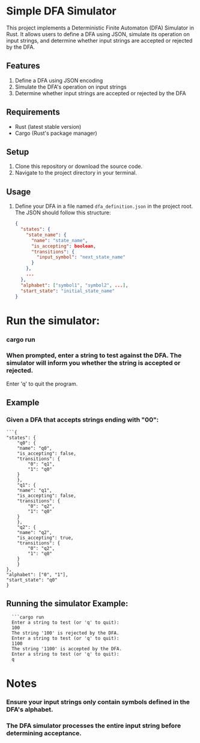 # Simple DFA Simulator

This project implements a Deterministic Finite Automaton (DFA) Simulator in Rust. It allows users to define a DFA using JSON, simulate its operation on input strings, and determine whether input strings are accepted or rejected by the DFA.

## Features

1. Define a DFA using JSON encoding
2. Simulate the DFA's operation on input strings
3. Determine whether input strings are accepted or rejected by the DFA

## Requirements

- Rust (latest stable version)
- Cargo (Rust's package manager)

## Setup

1. Clone this repository or download the source code.
2. Navigate to the project directory in your terminal.

## Usage

1. Define your DFA in a file named `dfa_definition.json` in the project root. The JSON should follow this structure:

   ```json
   {
     "states": {
       "state_name": {
         "name": "state_name",
         "is_accepting": boolean,
         "transitions": {
           "input_symbol": "next_state_name"
         }
       },
       ...
     },
     "alphabet": ["symbol1", "symbol2", ...],
     "start_state": "initial_state_name"
   }

# Run the simulator:
### cargo run

### When prompted, enter a string to test against the DFA. The simulator will inform you whether the string is accepted or rejected.
Enter 'q' to quit the program.

## Example
### Given a DFA that accepts strings ending with "00":
    ```{
    "states": {
        "q0": {
        "name": "q0",
        "is_accepting": false,
        "transitions": {
            "0": "q1",
            "1": "q0"
        }
        },
        "q1": {
        "name": "q1",
        "is_accepting": false,
        "transitions": {
            "0": "q2",
            "1": "q0"
        }
        },
        "q2": {
        "name": "q2",
        "is_accepting": true,
        "transitions": {
            "0": "q2",
            "1": "q0"
        }
        }
    },
    "alphabet": ["0", "1"],
    "start_state": "q0"
    }

## Running the simulator Example:
      ```cargo run
      Enter a string to test (or 'q' to quit):
      100
      The string '100' is rejected by the DFA.
      Enter a string to test (or 'q' to quit):
      1100
      The string '1100' is accepted by the DFA.
      Enter a string to test (or 'q' to quit):
      q

# Notes

### Ensure your input strings only contain symbols defined in the DFA's alphabet.
### The DFA simulator processes the entire input string before determining acceptance.
